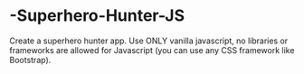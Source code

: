 # -Superhero-Hunter-JS
Create a superhero hunter app. Use ONLY vanilla javascript, no libraries or frameworks are allowed for Javascript (you can use any CSS framework like Bootstrap).
